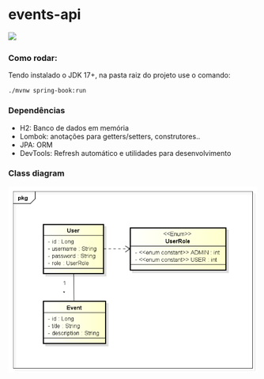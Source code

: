 # events-api
![](https://img.shields.io/badge/Spring-6DB33F?style=for-the-badge&logo=spring&logoColor=white)

### Como rodar:

Tendo instalado o JDK 17+, na pasta raiz do projeto use o comando:

    ./mvnw spring-book:run

### Dependências

- H2: Banco de dados em memória
- Lombok: anotações para getters/setters, construtores..
- JPA: ORM
- DevTools: Refresh automático e utilidades para desenvolvimento

### Class diagram
![](docs/cd.png)
